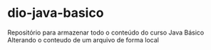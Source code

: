 # dio-java-basico
Repositório para armazenar todo o conteúdo do curso Java Básico
Alterando o conteudo de um arquivo de forma local